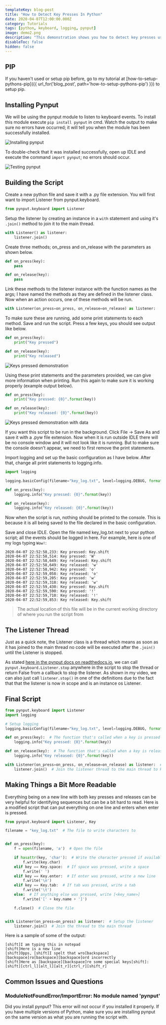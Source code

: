 ```yaml
---
templateKey: blog-post
title: "How to Detect Key Presses In Python"
date: 2020-04-07T12:00:00.000Z
category: Tutorials
tags: [python, keyboard, logging, pynput]
image: demo2.png
description: "This demonstration shows you how to detect key presses using the pynput module. These can then be logged to a file as no console is displayed. This is very similar to a key logger."
disableToc: false
hidden: false
---
```


## PIP
If you haven't used or setup pip before, go to my tutorial at [how-to-setup-pythons-pip]({{ url_for('blog_post', path='how-to-setup-pythons-pip') }}) to setup pip.

## Installing Pynput
We will be using the pynput module to listen to keyboard events. To install this module execute ```pip install pynput``` in cmd. Watch the output to make sure no errors have occurred; it will tell you when the module has been successfully installed.

![Installing pynput](../how-to-get-mouse-clicks-with-python/pynput1.png)

To double-check that it was installed successfully, open up IDLE and execute the command ```import pynput```; no errors should occur.

![Testing pynput](../how-to-get-mouse-clicks-with-python/pynput2.png)

## Building the Script
Create a new python file and save it with a .py file extension. You will first want to import Listener from pynput.keyboard.

```python
from pynput.keyboard import Listener
```

Setup the listener by creating an instance in a `with` statement and using it's `.join()` method to join it to the main thread.

```python
with Listener() as listener:
    listener.join()
```

Create three methods; on_press and on_release with the parameters as shown below.

```python
def on_press(key):
    pass

def on_release(key):
    pass
```

Link these methods to the listener instance with the function names as the args; I have named the methods as they are defined in the listener class. Now when an action occurs, one of these methods will be run.

```python
with Listener(on_press=on_press, on_release=on_release) as listener:
```

To make sure these are running, add some print statements to each method. Save and run the script. Press a few keys, you should see output like below.

```python
def on_press(key):
    print("Key pressed")

def on_release(key):
    print("Key released")
```

![Keys pressed demonstration](demo1.png)

Using these print statements and the parameters provided, we can give more information when printing. Run this again to make sure it is working properly (example output below).

```python
def on_press(key):
    print("Key pressed: {0}".format(key))

def on_release(key):
    print("Key released: {0}".format(key))
```

![Keys pressed demonstration with data](demo2.png)

If you want this script to be run in the background. Click File -> Save As and save it with a .pyw file extension. Now when it is run outside IDLE there will be no console window and it will not look like it is running. But to make sure the console doesn't appear, we need to first remove the print statements.

Import logging and set up the basic configuration as I have below. After that, change all print statements to logging.info.

```python
import logging
```

```python
logging.basicConfig(filename="key_log.txt", level=logging.DEBUG, format='%(asctime)s: %(message)s')
```

```python
def on_press(key):
    logging.info("Key pressed: {0}".format(key))

def on_release(key):
    logging.info("Key released: {0}".format(key))
```

Now when the script is run, nothing should be printed to the console. This is because it is all being saved to the file declared in the basic configuration.

Save and close IDLE. Open the file named key_log.txt next to your python script; all the events should be logged in here. For example, here is one of my logs typing `Wow!`:

```text
2020-04-07 22:52:58,233: Key pressed: Key.shift
2020-04-07 22:52:58,514: Key pressed: 'W'
2020-04-07 22:52:58,649: Key released: Key.shift
2020-04-07 22:52:58,649: Key released: 'w'
2020-04-07 22:52:58,942: Key pressed: 'o'
2020-04-07 22:52:59,058: Key released: 'o'
2020-04-07 22:52:59,205: Key pressed: 'w'
2020-04-07 22:52:59,318: Key released: 'w'
2020-04-07 22:52:59,430: Key pressed: Key.shift
2020-04-07 22:52:59,590: Key pressed: '!'
2020-04-07 22:52:59,710: Key released: '!'
2020-04-07 22:52:59,853: Key released: Key.shift
```

> The actual location of this file will be in the current working directory of where you run the script from

## The Listener Thread
Just as a quick note, the Listener class is a thread which means as soon as it has joined to the main thread no code will be executed after the `.join()` until the Listener is stopped.

As stated [here in the pynput docs on readthedocs.io](https://pynput.readthedocs.io/en/latest/keyboard.html#monitoring-the-keyboard), we can call `pynput.keyboard.Listener.stop` anywhere in the script to stop the thread or return False from a callback to stop the listener. As shown in my video, we can also just call `listener.stop()` in one of the definitions due to the fact that that the listener is now in scope and is an instance os Listener.

## Final Script

```python
from pynput.keyboard import Listener
import logging

# Setup logging
logging.basicConfig(filename="key_log.txt", level=logging.DEBUG, format='%(asctime)s: %(message)s')

def on_press(key):  # The function that's called when a key is pressed
    logging.info("Key pressed: {0}".format(key))

def on_release(key):  # The function that's called when a key is released
    logging.info("Key released: {0}".format(key))

with Listener(on_press=on_press, on_release=on_release) as listener:  # Create an instance of Listener
    listener.join()  # Join the listener thread to the main thread to keep waiting for keys
```

## Making Things a Bit More Readable
Everything being on a new line with both key presses and releases can be very helpful for identifying sequences but can be a bit hard to read. Here is a modified script that can put everything on one line and enters when enter is pressed.

```python
from pynput.keyboard import Listener, Key

filename = "key_log.txt"  # The file to write characters to


def on_press(key):
    f = open(filename, 'a')  # Open the file

    if hasattr(key, 'char'):  # Write the character pressed if available
        f.write(key.char)
    elif key == Key.space:  # If space was pressed, write a space
        f.write(' ')
    elif key == Key.enter:  # If enter was pressed, write a new line
        f.write('\n')
    elif key == Key.tab:  # If tab was pressed, write a tab
        f.write('\t')
    else:  # If anything else was pressed, write [<key_name>]
        f.write('[' + key.name + ']')

    f.close()  # Close the file


with Listener(on_press=on_press) as listener:  # Setup the listener
    listener.join()  # Join the thread to the main thread
```

Here is a sample of some of the output:

```text
[shift]I am typing this in notepad
[shift]Here is a new line
[shift]Opps, [shift]I spelt that wro[backspace][backspace]ro[backspace][backspace]ord incorrectly
[shift]Here as [backspace][backspace]re some special keys[shift]:[shift][ctrl_l][alt_l][alt_r][ctrl_r][shift_r]
```

## Common Issues and Questions

### ModuleNotFoundError/ImportError: No module named 'pynput'
Did you install pynput? This error will not occur if you installed it properly. If you have multiple versions of Python, make sure you are installing pynput on the same version as what you are running the script with.

